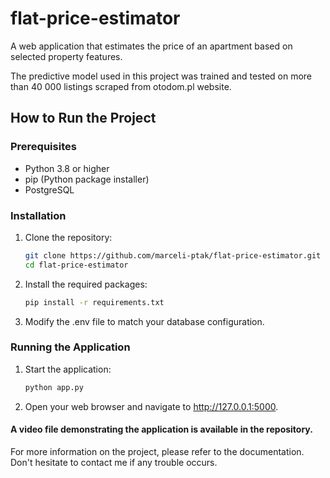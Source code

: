 # flat-price-estimator

A web application that estimates the price of an apartment based on selected property features.  

The predictive model used in this project was trained and tested on more than 40 000 listings scraped from otodom.pl website.  



## How to Run the Project

### Prerequisites

- Python 3.8 or higher
- pip (Python package installer)
- PostgreSQL

### Installation

1. Clone the repository:
   ```sh
   git clone https://github.com/marceli-ptak/flat-price-estimator.git
   cd flat-price-estimator
   
2. Install the required packages:  
    ```sh
   pip install -r requirements.txt
   
3. Modify the .env file to match your database configuration. 

### Running the Application

1. Start the application:  
   ```sh
   python app.py

2. Open your web browser and navigate to http://127.0.0.1:5000.

#### A video file demonstrating the application is available in the repository.  

For more information on the project, please refer to the documentation.  
Don't hesitate to contact me if any trouble occurs.